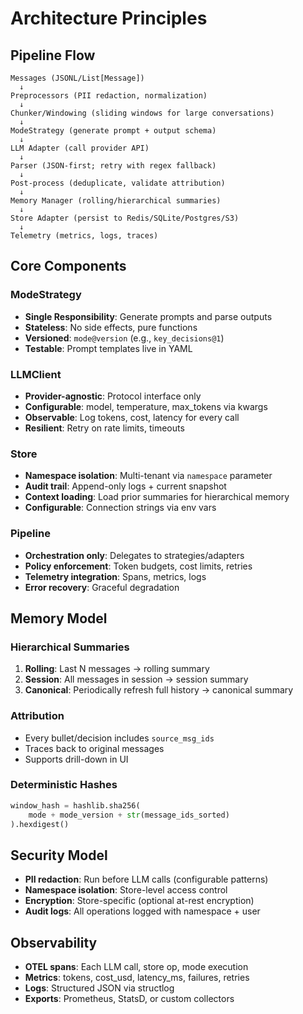 # Architecture Principles

## Pipeline Flow
```
Messages (JSONL/List[Message])
  ↓
Preprocessors (PII redaction, normalization)
  ↓
Chunker/Windowing (sliding windows for large conversations)
  ↓
ModeStrategy (generate prompt + output schema)
  ↓
LLM Adapter (call provider API)
  ↓
Parser (JSON-first; retry with regex fallback)
  ↓
Post-process (deduplicate, validate attribution)
  ↓
Memory Manager (rolling/hierarchical summaries)
  ↓
Store Adapter (persist to Redis/SQLite/Postgres/S3)
  ↓
Telemetry (metrics, logs, traces)
```

## Core Components

### ModeStrategy
- **Single Responsibility**: Generate prompts and parse outputs
- **Stateless**: No side effects, pure functions
- **Versioned**: `mode@version` (e.g., `key_decisions@1`)
- **Testable**: Prompt templates live in YAML

### LLMClient
- **Provider-agnostic**: Protocol interface only
- **Configurable**: model, temperature, max_tokens via kwargs
- **Observable**: Log tokens, cost, latency for every call
- **Resilient**: Retry on rate limits, timeouts

### Store
- **Namespace isolation**: Multi-tenant via `namespace` parameter
- **Audit trail**: Append-only logs + current snapshot
- **Context loading**: Load prior summaries for hierarchical memory
- **Configurable**: Connection strings via env vars

### Pipeline
- **Orchestration only**: Delegates to strategies/adapters
- **Policy enforcement**: Token budgets, cost limits, retries
- **Telemetry integration**: Spans, metrics, logs
- **Error recovery**: Graceful degradation

## Memory Model

### Hierarchical Summaries
1. **Rolling**: Last N messages → rolling summary
2. **Session**: All messages in session → session summary
3. **Canonical**: Periodically refresh full history → canonical summary

### Attribution
- Every bullet/decision includes `source_msg_ids`
- Traces back to original messages
- Supports drill-down in UI

### Deterministic Hashes
```python
window_hash = hashlib.sha256(
    mode + mode_version + str(message_ids_sorted)
).hexdigest()
```

## Security Model
- **PII redaction**: Run before LLM calls (configurable patterns)
- **Namespace isolation**: Store-level access control
- **Encryption**: Store-specific (optional at-rest encryption)
- **Audit logs**: All operations logged with namespace + user

## Observability
- **OTEL spans**: Each LLM call, store op, mode execution
- **Metrics**: tokens, cost_usd, latency_ms, failures, retries
- **Logs**: Structured JSON via structlog
- **Exports**: Prometheus, StatsD, or custom collectors
